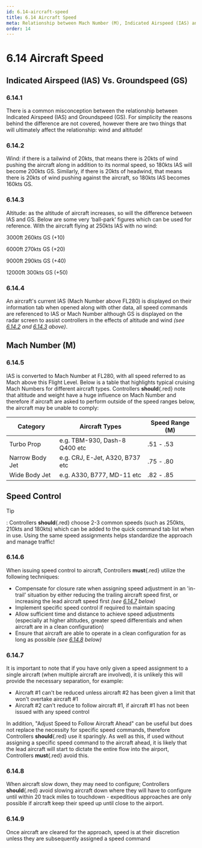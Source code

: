 ```yaml
---
id: 6.14-aircraft-speed
title: 6.14 Aircraft Speed
meta: Relationship between Mach Number (M), Indicated Airspeed (IAS) and Groundspeed (GS) on Infinte Flight.
order: 14
---
```


# 6.14  Aircraft Speed

 

## Indicated Airspeed (IAS) Vs. Groundspeed (GS)

### 6.14.1    

There is a common misconception between the relationship between Indicated Airspeed (IAS) and Groundspeed (GS). For simplicity the reasons behind the difference are not covered, however there are two things that will ultimately affect the relationship: wind and altitude! 



### 6.14.2    

Wind: if there is a tailwind of 20kts, that means there is 20kts of wind pushing the aircraft along in addition to its normal speed, so 180kts IAS will become 200kts GS. Similarly, if there is 20kts of headwind, that means there is 20kts of wind pushing against the aircraft, so 180kts IAS becomes 160kts GS.



### 6.14.3    

Altitude: as the altitude of aircraft increases, so will the difference between IAS and GS. Below are some very ‘ball-park’ figures which can be used for reference. With the aircraft flying at 250kts IAS with no wind:

 

3000ft           260kts GS (+10)

6000ft           270kts GS (+20)

9000ft           290kts GS (+40)

12000ft          300kts GS (+50)



### 6.14.4

An aircraft's current IAS (Mach Number above FL280) is displayed on their information tab when opened along with other data, all speed commands are referenced to IAS or Mach Number although GS is displayed on the radar screen to assist controllers in the effects of altitude and wind *(see [6.14.2](/guide/atc-manual/6.-radar/6.14-aircraft-speed#6.14.2) and [6.14.3](/guide/atc-manual/6.-radar/6.14-aircraft-speed#6.14.3) above)*.



## Mach Number (M)



### 6.14.5

IAS is converted to Mach Number at FL280, with all speed referred to as Mach above this Flight Level. Below is a table that highlights typical cruising Mach Numbers for different aircraft types. Controllers **should**{.red} note that altitude and weight have a huge influence on Mach Number and therefore if aircraft are asked to perform outside of the speed ranges below, the aircraft may be unable to comply:



| Category        | Aircraft Types                  | Speed Range (M) |
| --------------- | ------------------------------- | --------------- |
| Turbo Prop      | e.g. TBM-930, Dash-8 Q400 etc   | .51 - .53       |
| Narrow Body Jet | e.g. CRJ, E-Jet, A320, B737 etc | .75 - .80       |
| Wide Body Jet   | e.g. A330, B777, MD-11 etc      | .82 - .85       |



## Speed Control



Tip

: Controllers **should**{.red} choose 2-3 common speeds (such as 250kts, 210kts and 180kts) which can be added to the quick command tab list when in use. Using the same speed assignments helps standardize the approach and manage traffic!



### 6.14.6

When issuing speed control to aircraft, Controllers **must**{.red} utilize the following techniques:



- Compensate for closure rate when assigning speed adjustment in an 'in-trail' situation by either reducing the trailing aircraft speed first, or increasing the lead aircraft speed first *(see [6.14.7](/guide/atc-manual/6.-radar/6.14-aircraft-speed#6.14.7) below)*
- Implement specific speed control if required to maintain spacing
- Allow sufficient time and distance to achieve speed adjustments (especially at higher altitudes, greater speed differentials and when aircraft are in a clean configuration)
- Ensure that aircraft are able to operate in a clean configuration for as long as possible *(see [6.14.8](/guide/atc-manual/6.-radar/6.14-aircraft-speed#6.14.8) below)*



### 6.14.7

It is important to note that if you have only given a speed assignment to a single aircraft (when multiple aircraft are involved), it is unlikely this will provide the necessary separation, for example:



- Aircraft #1 can't be reduced unless aircraft #2 has been given a limit that won't overtake aircraft #1
- Aircraft #2 can't reduce to follow aircraft #1, if aircraft #1 has not been issued with any speed control



In addition, "Adjust Speed to Follow Aircraft Ahead" can be useful but does not replace the necessity for specific speed commands, therefore Controllers **should**{.red} use it sparingly. As well as this, if used without assigning a specific speed command to the aircraft ahead, it is likely that the lead aircraft will start to dictate the entire flow into the airport, Controllers **must**{.red} avoid this.



### 6.14.8

When aircraft slow down, they may need to configure; Controllers **should**{.red} avoid slowing aircraft down where they will have to configure until within 20 track miles to touchdown - expeditious approaches are only possible if aircraft keep their speed up until close to the airport. 



### 6.14.9

Once aircraft are cleared for the approach, speed is at their discretion unless they are subsequently assigned a speed command